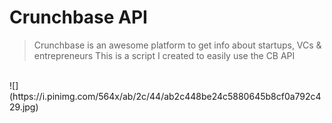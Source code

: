# Crunchbase API 
> Crunchbase is an awesome platform to get info about startups, VCs & entrepreneurs 
This is a script I created to easily use the CB API
<br>
![](https://i.pinimg.com/564x/ab/2c/44/ab2c448be24c5880645b8cf0a792c429.jpg)
